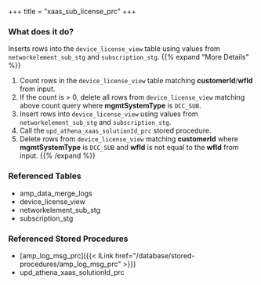 +++
title = "xaas_sub_license_prc"
+++

### What does it do?
Inserts rows into the `device_license_view` table using values from `networkelement_sub_stg` and `subscription_stg`.
{{% expand "More Details" %}}
1. Count rows in the `device_license_view` table matching **customerId**/**wfId** from input.
2. If the count is > 0, delete all rows from `device_license_view` matching above count query where **mgmtSystemType** is `DCC_SUB`.
3. Insert rows into `device_license_view` using values from `networkelement_sub_stg` and `subscription_stg`.
4. Call the `upd_athena_xaas_solutionId_prc` stored procedure.
5. Delete rows from `device_license_view` matching **customerId** where **mgmtSystemType** is `DCC_SUB` and **wfId** is not equal to the **wfId** from input.
{{% /expand %}}

### Referenced Tables
- amp_data_merge_logs
- device_license_view
- networkelement_sub_stg
- subscription_stg

### Referenced Stored Procedures
- [amp_log_msg_prc]({{< ILink href="/database/stored-procedures/amp_log_msg_prc" >}})
- upd_athena_xaas_solutionId_prc
